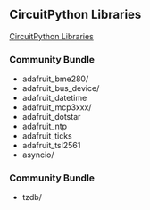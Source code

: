 ## CircuitPython Libraries
[CircuitPython Libraries
](https://circuitpython.org/libraries)

### Community Bundle
- adafruit_bme280/
- adafruit_bus_device/
- adafruit_datetime
- adafruit_mcp3xxx/
- adafruit_dotstar
- adafruit_ntp
- adafruit_ticks
- adafruit_tsl2561
- asyncio/

### Community Bundle
- tzdb/